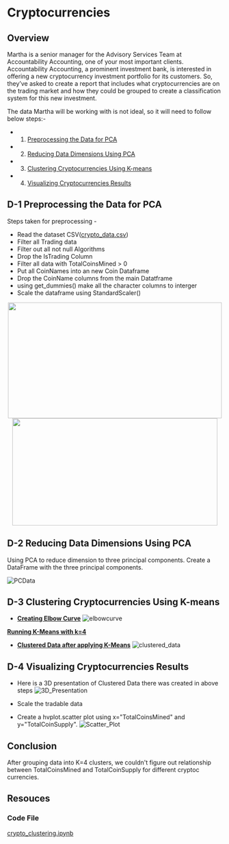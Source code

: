 # Cryptocurrencies

## Overview
Martha is a senior manager for the Advisory Services Team at Accountability Accounting, one of your most important clients. Accountability Accounting, a prominent investment bank, is interested in offering a new cryptocurrency investment portfolio for its customers. So, they’ve asked to create a report that includes what cryptocurrencies are on the trading market and how they could be grouped to create a classification system for this new investment.

The data Martha will be working with is not ideal, so it will need to follow below steps:-

* 1) [Preprocessing the Data for PCA](#D-1-Preprocessing-the-Data-for-PCA)
* 2) [Reducing Data Dimensions Using PCA](#D-2-Reducing-Data-Dimensions-Using-PCA)
* 3) [Clustering Cryptocurrencies Using K-means](#D-3-Clustering-Cryptocurrencies-Using-K-means)
* 4) [Visualizing Cryptocurrencies Results](#D-4-Visualizing-Cryptocurrencies-Results)

## D-1 Preprocessing the Data for PCA
 Steps taken for preprocessing -
 * Read the dataset CSV([crypto_data.csv](https://github.com/DeepaGheewala/Cryptocurrencies/files/8988775/crypto_data.csv))
 * Filter all Trading data
 * Filter out all not null Algorithms
 * Drop the IsTrading Column
 * Filter all data with TotalCoinsMined > 0
 * Put all CoinNames into an new Coin Dataframe
 * Drop the CoinName columns from the main Datatframe
 * using get_dummies() make all the character columns to interger
 * Scale the dataframe using StandardScaler()
 <p align="center"> <img src="https://user-images.githubusercontent.com/99355701/175863611-8e425c49-a81f-413a-9121-2eed550fbd4f.jpg"  align="center" height="270" width="500">    <img src="https://user-images.githubusercontent.com/99355701/175863433-7e0f00a3-8308-47b9-a111-ce8a16010b34.jpg"  align="center" height="250" width="480"> </p>
 
## D-2 Reducing Data Dimensions Using PCA
Using PCA to reduce dimension to three principal components. Create a DataFrame with the three principal components.

![PCData](https://user-images.githubusercontent.com/99355701/175863534-f7ca50be-56ce-4d25-9dde-56c28d43a479.jpg)

## D-3 Clustering Cryptocurrencies Using K-means
* **<ins>Creating Elbow Curve</ins>**
![elbowcurve](https://user-images.githubusercontent.com/99355701/175865834-2d96fb64-97ec-4acb-9d18-dddee76f6db6.jpg)

 **<ins>Running K-Means with k=4</ins>**

* **<ins>Clustered Data after applying K-Means</ins>**
![clustered_data](https://user-images.githubusercontent.com/99355701/175864587-4d532812-c3dc-4010-b458-3d7a0f6c3cec.jpg)

## D-4 Visualizing Cryptocurrencies Results
* Here is a 3D presentation of Clustered Data there was created in above steps
![3D_Presentation](https://user-images.githubusercontent.com/99355701/175868643-5bcd6eea-7c16-4547-b691-72188ad6919f.jpg)

* Scale the tradable data
* Create a hvplot.scatter plot using x="TotalCoinsMined" and y="TotalCoinSupply".
![Scatter_Plot](https://user-images.githubusercontent.com/99355701/175865500-c24e6153-421b-489f-8e4f-88fb68166234.jpg)

## Conclusion
After grouping data into K=4 clusters, we couldn't figure out relationship between TotalCoinsMined and TotalCoinSupply for different cryptoc currencies.

## Resouces
### Code File 

[crypto_clustering.ipynb](crypto_clustering.ipynb)
